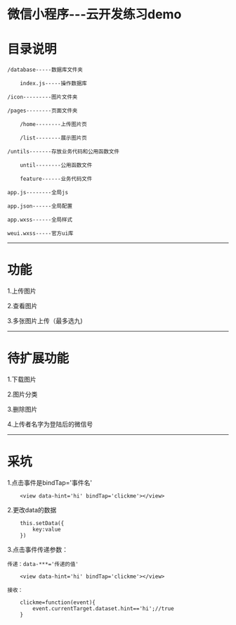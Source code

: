 # 微信小程序---云开发练习demo

# 目录说明

    /database-----数据库文件夹

        index.js-----操作数据库

    /icon---------图片文件夹

    /pages--------页面文件夹

        /home--------上传图片页

        /list--------展示图片页

    /untils-------存放业务代码和公用函数文件

        until--------公用函数文件

        feature------业务代码文件

    app.js--------全局js

    app.json------全局配置

    app.wxss------全局样式

    weui.wxss-----官方ui库




--------------

# 功能

1.上传图片

2.查看图片

3.多张图片上传（最多选九)


----------
# 待扩展功能
1.下载图片

2.图片分类

3.删除图片

4.上传者名字为登陆后的微信号


--------

# 采坑

1.点击事件是bindTap='事件名'

        <view data-hint='hi' bindTap='clickme'></view>

2.更改data的数据

        this.setData({
            key:value
        })

3.点击事件传递参数：

    传递：data-***='传递的值'

        <view data-hint='hi' bindTap='clickme'></view>

    接收：

        clickme=function(event){
            event.currentTarget.dataset.hint=='hi';//true
        }


